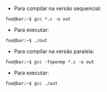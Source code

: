 - Para compilar na versão sequencial:
```console
foo@bar:~$ gcc *.c -o out
```
- Para executar:
```console
foo@bar:~$ ./out
```

- Para compilar na versão paralela:
```console
foo@bar:~$ gcc -fopenmp *.c -o out
```

- Para executar:
```console
foo@bar:~$ gcc ./out
```
